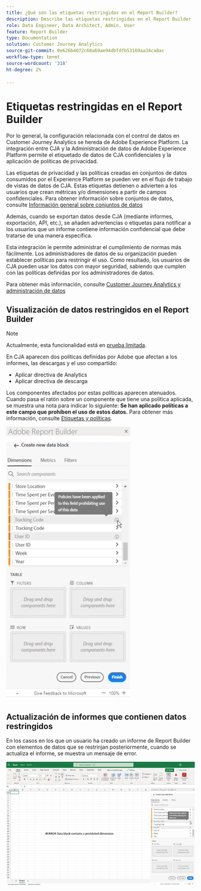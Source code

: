```yaml
---
title: ¿Qué son las etiquetas restringidas en el Report Builder?
description: Describe las etiquetas restringidas en el Report Builder
role: Data Engineer, Data Architect, Admin, User
feature: Report Builder
type: Documentation
solution: Customer Journey Analytics
source-git-commit: 0e626b4072c68a69ae94dbfdfb53169aa34ca8ac
workflow-type: tm+mt
source-wordcount: '318'
ht-degree: 2%

---
```



# Etiquetas restringidas en el Report Builder

Por lo general, la configuración relacionada con el control de datos en Customer Journey Analytics se hereda de Adobe Experience Platform. La integración entre CJA y la Administración de datos de Adobe Experience Platform permite el etiquetado de datos de CJA confidenciales y la aplicación de políticas de privacidad.

Las etiquetas de privacidad y las políticas creadas en conjuntos de datos consumidos por el Experience Platform se pueden ver en el flujo de trabajo de vistas de datos de CJA. Estas etiquetas detienen o advierten a los usuarios que crean métricas y/o dimensiones a partir de campos confidenciales. Para obtener información sobre conjuntos de datos, consulte [Información general sobre conjuntos de datos](https://experienceleague.adobe.com/docs/experience-platform/catalog/datasets/overview.html)

Además, cuando se exportan datos desde CJA (mediante informes, exportación, API, etc.), se añaden advertencias o etiquetas para notificar a los usuarios que un informe contiene información confidencial que debe tratarse de una manera específica.

Esta integración le permite administrar el cumplimiento de normas más fácilmente. Los administradores de datos de su organización pueden establecer políticas para restringir el uso. Como resultado, los usuarios de CJA pueden usar los datos con mayor seguridad, sabiendo que cumplen con las políticas definidas por los administradores de datos.

Para obtener más información, consulte [Customer Journey Analytics y administración de datos](https://experienceleague.adobe.com/docs/analytics-platform/using/cja-privacy/privacy-overview.html)

## Visualización de datos restringidos en el Report Builder

>[!NOTE]
>
>Actualmente, esta funcionalidad está en [prueba limitada](/help/release-notes/releases.md).

En CJA aparecen dos políticas definidas por Adobe que afectan a los informes, las descargas y el uso compartido:

* Aplicar directiva de Analytics
* Aplicar directiva de descarga

Los componentes afectados por estas políticas aparecen atenuados. Cuando pasa el ratón sobre un componente que tiene una política aplicada, se muestra una nota para indicar lo siguiente: **Se han aplicado políticas a este campo que prohíben el uso de estos datos.** Para obtener más información, consulte [Etiquetas y políticas](https://experienceleague.adobe.com/docs/analytics-platform/using/cja-dataviews/data-governance.html).

![](assets/rb-restricted-label.png)

## Actualización de informes que contienen datos restringidos

En los casos en los que un usuario ha creado un informe de Report Builder con elementos de datos que se restrinjan posteriormente, cuando se actualiza el informe, se muestra un mensaje de error.

![](assets/error-restricted-data.png)
